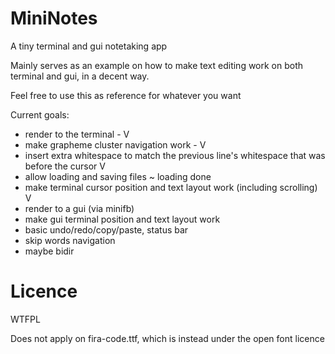 # MiniNotes
A tiny terminal and gui notetaking app

Mainly serves as an example on how to make text editing work on both terminal and gui, in a decent way.

Feel free to use this as reference for whatever you want

Current goals:
 - render to the terminal - V
 - make grapheme cluster navigation work - V
 - insert extra whitespace to match the previous line's whitespace that was before the cursor V
 - allow loading and saving files ~ loading done
 - make terminal cursor position and text layout work (including scrolling) V
 - render to a gui (via minifb)
 - make gui terminal position and text layout work 
 - basic undo/redo/copy/paste, status bar
 - skip words navigation
 - maybe bidir

# Licence
WTFPL

Does not apply on fira-code.ttf, which is instead under the open font licence 
